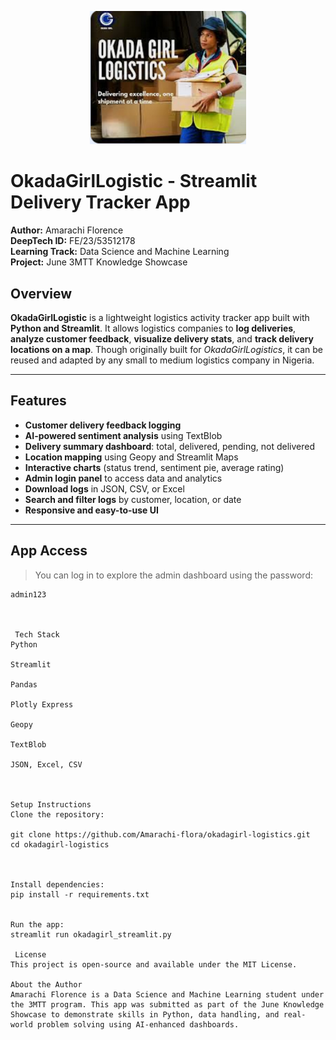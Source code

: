 <p align="center">
  <img src="image_logo.png" alt="OkadaGirlLogistics Logo" width="250"/>
</p>


#  OkadaGirlLogistic - Streamlit Delivery Tracker App

**Author:** Amarachi Florence  
**DeepTech ID:** FE/23/53512178  
**Learning Track:** Data Science and Machine Learning  
**Project:** June 3MTT Knowledge Showcase  

## Overview

**OkadaGirlLogistic** is a lightweight logistics activity tracker app built with **Python and Streamlit**. It allows logistics companies to **log deliveries**, **analyze customer feedback**, **visualize delivery stats**, and **track delivery locations on a map**. Though originally built for *OkadaGirlLogistics*, it can be reused and adapted by any small to medium logistics company in Nigeria.

---

## Features

-  **Customer delivery feedback logging**
-  **AI-powered sentiment analysis** using TextBlob
-  **Delivery summary dashboard**: total, delivered, pending, not delivered
-  **Location mapping** using Geopy and Streamlit Maps
-  **Interactive charts** (status trend, sentiment pie, average rating)
-  **Admin login panel** to access data and analytics
-  **Download logs** in JSON, CSV, or Excel
-  **Search and filter logs** by customer, location, or date
-  **Responsive and easy-to-use UI**

---

## App Access

> You can log in to explore the admin dashboard using the password:

```plaintext
admin123



 Tech Stack
Python 

Streamlit

Pandas

Plotly Express

Geopy

TextBlob

JSON, Excel, CSV



Setup Instructions
Clone the repository:

git clone https://github.com/Amarachi-flora/okadagirl-logistics.git
cd okadagirl-logistics



Install dependencies:
pip install -r requirements.txt


Run the app:
streamlit run okadagirl_streamlit.py

 License
This project is open-source and available under the MIT License.

About the Author
Amarachi Florence is a Data Science and Machine Learning student under the 3MTT program. This app was submitted as part of the June Knowledge Showcase to demonstrate skills in Python, data handling, and real-world problem solving using AI-enhanced dashboards.
